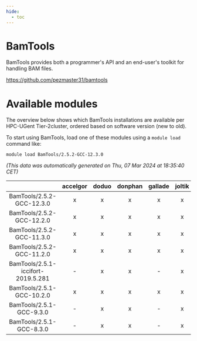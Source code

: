 ```yaml
---
hide:
  - toc
---
```


BamTools
========


BamTools provides both a programmer's API and an end-user's toolkit for handling BAM files.

https://github.com/pezmaster31/bamtools
# Available modules


The overview below shows which BamTools installations are available per HPC-UGent Tier-2cluster, ordered based on software version (new to old).

To start using BamTools, load one of these modules using a `module load` command like:

```shell
module load BamTools/2.5.2-GCC-12.3.0
```

*(This data was automatically generated on Thu, 07 Mar 2024 at 18:35:40 CET)*  

| |accelgor|doduo|donphan|gallade|joltik|skitty|
| :---: | :---: | :---: | :---: | :---: | :---: | :---: |
|BamTools/2.5.2-GCC-12.3.0|x|x|x|x|x|x|
|BamTools/2.5.2-GCC-12.2.0|x|x|x|x|x|x|
|BamTools/2.5.2-GCC-11.3.0|x|x|x|x|x|x|
|BamTools/2.5.2-GCC-11.2.0|x|x|x|x|x|x|
|BamTools/2.5.1-iccifort-2019.5.281|-|x|x|-|x|x|
|BamTools/2.5.1-GCC-10.2.0|x|x|x|x|x|x|
|BamTools/2.5.1-GCC-9.3.0|-|x|x|-|x|x|
|BamTools/2.5.1-GCC-8.3.0|-|x|x|-|x|x|
